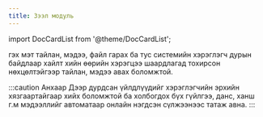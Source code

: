 ```yaml
---
title: Зээл модуль
---
```


import DocCardList from '@theme/DocCardList';

<DocCardList />

гэх мэт тайлан, мэдээ, файл гарах ба тус системийн хэрэглэгч дурын байдлаар хайлт хийн өөрийн хэрэгцээ шаардлагад тохирсон нөхцөлтэйгээр тайлан, мэдээ авах боломжтой.

:::caution Анхаар
Дээр дурдсан үйлдлүүдийг хэрэглэгчийн эрхийн хязгаартайгаар хийх боломжтой ба холбогдох бүх гүйлгээ, данс, ханш г.м мэдээллийг автоматаар онлайн нэгдсэн сүлжээнээс татаж авна.
:::




